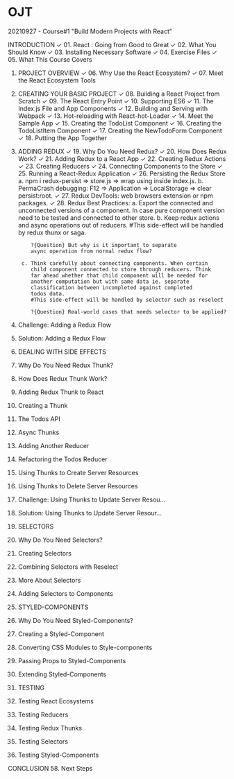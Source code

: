 # OJT 
20210927 - Course#1 "Build Modern Projects with React"
  
INTRODUCTION
✓ 01. React : Going from Good to Great
✓ 02. What You Should Know
✓ 03. Installing Necessary Software
✓ 04. Exercise Files
✓ 05. What This Course Covers
 
1. PROJECT OVERVIEW
✓ 06. Why Use the React Ecosystem?
✓ 07. Meet the React Ecosystem Tools
 
2. CREATING YOUR BASIC PROJECT
✓ 08. Building a React Project from Scratch
✓ 09. The React Entry Point
✓ 10. Supporting ES6
✓ 11. The Index.js File and App Components
✓ 12. Building and Serving with Webpack
✓ 13. Hot-reloading with React-hot-Loader
✓ 14. Meet the Sample App
✓ 15. Creating the TodoList Component
✓ 16. Creating the TodoListItem Component
✓ 17. Creating the NewTodoForm Component
✓ 18. Putting the App Together
 
3. ADDING REDUX
✓ 19. Why Do You Need Redux?
✓ 20. How Does Redux Work?
✓ 21. Adding Redux to a React App
✓ 22. Creating Redux Actions
✓ 23. Creating Reducers
✓ 24. Connecting Components to the Store
✓ 25. Running a React-Redux Application
✓ 26. Persisting the Redux Store
        a. npm i redux-persist => store.js => 
              wrap <App /> using <PersistGate> inside index.js.
        b. PermaCrash debugging: 
              F12 => Application => LocalStorage => clear persist:root.
✓ 27. Redux DevTools:
        web browsers extension or npm packages.
✓ 28. Redux Best Practices:
        a. Export the connected and unconnected versions of 
           a component. In case pure component version need 
           to be tested and connected to other store.
        b. Keep redux actions and async operations out of reducers.
           #This side-effect will be handled by redux thunx or saga.
           
           ?{Question} But why is it important to separate 
           async operation from normal redux flow?
           
        c. Think carefully about connecting components. When certain
           child component connected to store through reducers. Think
           far ahead whether that child component will be needed for
           another computation but with same data ie. separate 
           classification between incompleted against completed 
           todos data. 
           #This side-effect will be handled by selector such as reselect
           
           ?{Question} Real-world cases that needs selector to be applied? 
 29. Challenge: Adding a Redux Flow
 30. Solution: Adding a Redux Flow
 
4. DEALING WITH SIDE EFFECTS
 31. Why Do You Need Redux Thunk?
 32. How Does Redux Thunk Work?
 33. Adding Redux Thunk to React
 34. Creating a Thunk
 35. The Todos API
 36. Async Thunks
 37. Adding Another Reducer
 38. Refactoring the Todos Reducer
 39. Using Thunks to Create Server Resources
 40. Using Thunks to Delete Server Resources
 41. Challenge: Using Thunks to Update Server Resou...
 42. Solution: Using Thunks to Update Server Resour...
 
5. SELECTORS
 43. Why Do You Need Selectors?
 44. Creating Selectors
 45. Combining Selectors with Reselect
 46. More About Selectors
 47. Adding Selectors to Components

6. STYLED-COMPONENTS
 48. Why Do You Need Styled-Components?
 49. Creating a Styled-Component
 50. Converting CSS Modules to Style-components
 51. Passing Props to Styled-Components
 52. Extending Styled-Components

7. TESTING
 53. Testing React Ecosystems
 54. Testing Reducers
 55. Testing Redux Thunks
 56. Testing Selectors
 57. Testing Styled-Components

CONCLUSION
 58. Next Steps
